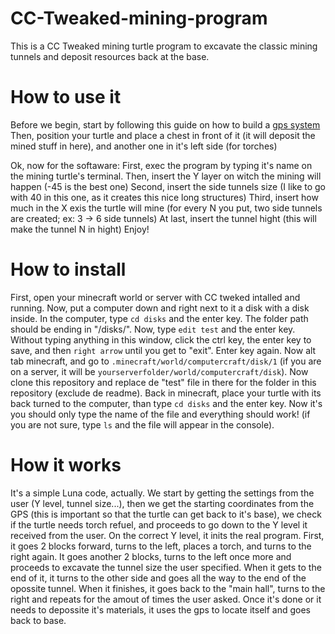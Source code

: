 # CC-Tweaked-mining-program
This is a CC Tweaked mining turtle program to excavate the classic mining tunnels and deposit resources back at the base.

# How to use it

Before we begin, start by following this guide on how to build a [gps system](https://tweaked.cc/guide/gps_setup.html)
Then, position your turtle and place a chest in front of it (it will deposit the mined stuff in here), and another one in it's left side (for torches)

Ok, now for the softaware:
First, exec the program by typing it's name on the mining turtle's terminal.
Then, insert the Y layer on witch the mining will happen (-45 is the best one)
Second, insert the side tunnels size (I like to go with 40 in this one, as it creates this nice long structures)
Third, insert how much in the X exis the turtle will mine (for every N you put, two side tunnels are created; ex: 3 -> 6 side tunnels)
At last, insert the tunnel hight (this will make the tunnel N in hight)
Enjoy!

# How to install 

First, open your minecraft world or server with CC tweked intalled and running.
Now, put a computer down and right next to it a disk with a disk inside.
In the computer, type `cd disks` and the enter key.
The folder path should be ending in "/disks/".
Now, type `edit test` and the enter key.
Without typing anything in this window, click the ctrl key, the enter key to save, and then `right arrow` until you get to "exit". Enter key again.
Now alt tab minecraft, and go to `.minecraft/world/computercraft/disk/1` (if you are on a server, it will be `yourserverfolder/world/computercraft/disk`).
Now clone this repository and replace de "test" file in there for the folder in this repository (exclude de readme).
Back in minecraft, place your turtle with its back turned to the computer, than type `cd disks` and the enter key.
Now it's you should only type the name of the file and everything should work! (if you are not sure, type `ls` and the file will appear in the console).

# How it works

It's a simple Luna code, actually.
We start by getting the settings from the user (Y level, tunnel size...), then we get the starting coordinates from the GPS (this is important so that the turtle can get back to it's base), we check if the turtle needs torch refuel, and proceeds to go down to the Y level it received from the user.
On the correct Y level, it inits the real program. First, it goes 2 blocks forward, turns to the left, places a torch, and turns to the right again. It goes another 2 blocks, turns to the left once more and proceeds to excavate the tunnel size the user specified. When it gets to the end of it, it turns to the other side and goes all the way to the end of the opossite tunnel. When it finishes, it goes back to the "main hall", turns to the right and repeats for the amout of times the user asked.
Once it's done or it needs to depossite it's materials, it uses the gps to locate itself and goes back to base.

